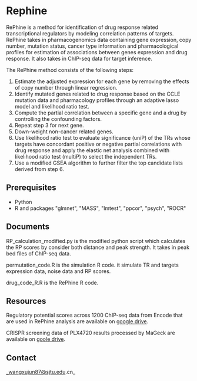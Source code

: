# Rephine

RePhine is a method for identification of drug response related transcriptional regulators by modeling correlation patterns of targets. RePhine takes in pharmacogenomics data containing gene expression, copy number, mutation status, cancer type information and pharmacological profiles for estimation of associations between genes expression and drug response. It also takes in ChIP-seq data for target inference.

The RePhine method consists of the following steps:
1)	Estimate the adjusted expression for each gene by removing the effects of copy number through linear regression.
2)	Identify mutated genes related to drug response based on the CCLE mutation data and pharmacology profiles through an adaptive lasso model and likelihood ratio test.
3)	Compute the partial correlation between a specific gene and a drug by controlling the confounding factors.
4)	Repeat step 3 for next gene.
5)	Down-weight non-cancer related genes.
6)	Use likelihood ratio test to evaluate significance (uniP) of the TRs whose targets have concordant positive or negative partial correlations with drug response and apply the elastic net analysis combined with likelihood ratio test (multiP) to select the independent TRs.
7)	Use a modified GSEA algorithm to further filter the top candidate lists derived from step 6.


## Prerequisites
* Python
* R and packages "glmnet", "MASS", "lmtest", "ppcor", "psych", "ROCR"

## Documents
RP_calculation_modified.py is the modified python script which calculates the RP scores by consider both distance and peak strength. It takes in peak bed files of ChIP-seq data.

permutation_code.R is the simulation R code. it simulate TR and targets expression data, noise data and RP scores.

drug_code_R.R is the RePhine R code. 

## Resources
Regulatory potential scores across 1200 ChIP-seq data from Encode that are used in RePhine analysis are available on [google drive](https://drive.google.com/file/d/1wWCKDMSbTBpfuw_s2pYf4RPw7QqjDDIr/view?usp=sharing).

CRISPR screening data of PLX4720 results processed by MaGeck are available on [goole drive](https://drive.google.com/file/d/1PVRZ8IrGZojku3GZYOXGag2gG1eXWXN5/view?usp=sharing).

## Contact
_wangxujun87@sjtu.edu.cn_

